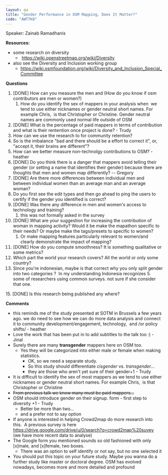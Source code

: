 ```yaml
---
layout: qa
title: "Gender Performance in OSM Mapping, Does It Matter?"
code: "AWT7K8"
---
```


Speaker: Zainab Ramadhanis

**Resources:**


-   some research on diversity
    -    <https://wiki.openstreetmap.org/wiki/Diversity>
-   also see the Diversity and Inclusion working group
    -   <https://wiki.osmfoundation.org/wiki/Diversity_and_Inclusion_Special_Committee>


**Questions**


1.  \[DONE\] How can you measure the men and (How do you know if osm
    contributors are men or women?)
    1.  How do you identify the sex of mappers in your analysis when  we
        tend to use either nicknames or gender neutral short names. For
        example Chris,  is that Christopher or Christine. Gender neutral
        names are commonly used normal life outside of OSM
2.  \[DONE\] What is the percentage of paid mappers in terms of
    contribution and what is their rentention once project is done? -
    Trudy
3.  How can we use the research to for community retention?
4.  So is the imbalance "bad and there should be a effort to correct
    it", or, "accept it, their brains are different"?
5.  How can we better measure non-technolgy contributions to OSM? -
    heather
6.  \[DONE\] Do you think there is a danger that mappers avoid telling
    their gender (or setting a name that identifies their gender)
    because there are thoughts that men and women map differently? --
    Gregory
7.  \[DONE\] Are there more differences between individual men and
    between individual women than an average man and an average woman?
8.  Do you first see the edit types and then go ahead to ping the users
    to certify if the gender you identified is correct?
9.  \[DONE\] Was there any difference in men and women's access to
    technology and training?
    1.  this was not formally asked in the survey
10. \[DONE\] What are your suggestion for increasing the contribution of
    woman in mapping activity? Would it be make the mapathon specific to
    their needs? Or maybe make the tags/presets to specific to women?
    1.  Or make mapping features particularly relevant to women/and
        clearly demonstrate the impact of mapping?
11. \[DONE\] How do you compute smoothness? It is something qualitative
    or some metrics?
12. Which part the world your research covers? All the world or only
    some country?
13. Since you're indonesian, maybe is that correct why you only split
    gender into two categories ?  In my understanding Indonesia
    recognizes 5. some of researchers using common surveys. not sure if
    she consider that one.

15\. \[DONE\] Is this research being published any where?

**Comments**


-   this reminds me of the study presented at SOTM in Brussels a few
    years ago. we do need to see how we can do more data analysis and
    connect it to community development/engagement, technology,  and /or
    policy shifts/ - heather
-   Love the work that has been put in to add subtitles to the talk too
    :) - Jinal
-   Surely there are many **<span class="underline">transgender</span>**
    mappers here on OSM too.
    -   Yes they will be categorized into either male or female when
        making statistics.
        -   OK, so we need a separate study.
        -   So this study should differentiate *cisgender* vs.
            *transgender.*..
        -   they are those who aren't yet sure of their gender+1 - Trudy
-   It is difficult to identify the sex of most mappers as we tend to
    use either nicknames or gender neutral short names. For example
    Chris,  is that Christopher or Christine
-   <s>From previous talk we know many must be paid mappers...</s>
-   OSM should introduce gender on their signup. form - first step to
    diversity +1 - Trudy
    -   Better be more than two...
    -   and a prefer not to say option
-   If anyone is interested in helping Crowd2map do more research into
    this.  A previous survey is here
    <https://drive.google.com/drive/u/0/search?q=crowd2map%20suvey>  (we
    have more recent data to analyse)
-   The Google form you mentioned sounds so old fashioned with only
    \[x\]male, and \[x\]female, two boxes.
    -   There was an option to self identify or not say, but no one
        selected it
-   You should put this topic on your future study. Maybe you wanna do a
    further study like master or doctoral degree. OSM has evolved
    nowadays, becomes more and more detailed and profound

